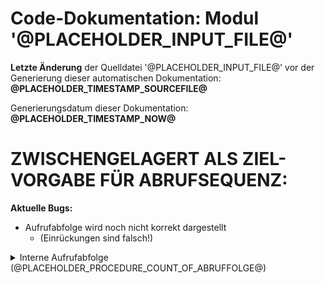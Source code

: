 ﻿# Code-Dokumentation: Modul '@PLACEHOLDER_INPUT_FILE@'



**Letzte Änderung** der Quelldatei '@PLACEHOLDER_INPUT_FILE@' vor der Generierung dieser automatischen Dokumentation: **@PLACEHOLDER_TIMESTAMP_SOURCEFILE@**


Generierungsdatum dieser Dokumentation: **@PLACEHOLDER_TIMESTAMP_NOW@**









<!-- TODO: nur temporrary!  -->
# ZWISCHENGELAGERT ALS ZIEL-VORGABE FÜR ABRUFSEQUENZ:


**Aktuelle Bugs:**

- Aufrufabfolge wird noch nicht korrekt dargestellt 
  - (Einrückungen sind falsch!)






<details>
    <summary>      Interne Aufrufabfolge (@PLACEHOLDER_PROCEDURE_COUNT_OF_ABRUFFOLGE@)</summary>

---





@PLACEHOLDER_PROCEDURE_ABRUFFOLGE_INTRODUCTION@





@PLACEHOLDER_PROCEDURE_ABRUFFOLGE_ENTRY@








<!-- TODO: Platzhalter platz -->
<br>
<br>
<br>
<br>
<br>
STATIC  - EXEMPLARISCHES ZIEL- OUTPUT für MAIN:

<!-- TODO: Links einfügen! gleiches prinzip wie bei  references!-->




* ```hauptfunc1```
  * ```unterfunktionA```
    * ```wiederholungsfunktion```
  * ```unterfunktionB```
* ```hauptfunc2```
* ```hauptfunc3```
* ```wiederholungsfunktion```
  * ```wiederholungsfunktion```




</details>


